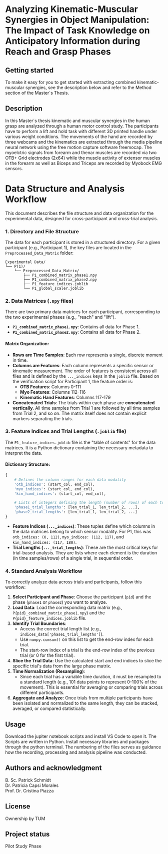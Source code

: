 # Analyzing Kinematic-Muscular Synergies in Object Manipulation: The Impact of Task Knowledge on Anticipatory Information during Reach and Grasp Phases


## Getting started

To make it easy for you to get started with extracting combined kinematic- muscular synergies, see the description below and refer to the Method section of the Master´s Thesis.


## Description
In this Master´s thesis kinematic and muscular synergies in the human grasp are analyzed through a human motor control study. The participants have to perform a lift and hold task with different 3D printed handle under various weight conditions. The movements of the hand are recorded by three webcams and the kinematics are extracted through the media pipeline neural network using the free motion capture software freemocap. The myoelctric signals from forearm and thenar muscles are recorded via two OTB+ Grid electrodes (2x64) while the muscle activity of extensor muscles in the forearm as well as Biceps and Triceps are recorded by Myobock EMG sensors. 

# Data Structure and Analysis Workflow

This document describes the file structure and data organization for the experimental data, designed for cross-participant and cross-trial analysis.

### 1. Directory and File Structure

The data for each participant is stored in a structured directory. For a given participant (e.g., Participant 1), the key files are located in the `Preprocessed_Data_Matrix` folder:

```
Experimental Data/
└── P(1)/
    └── Preprocessed_Data_Matrix/
        ├── P1_combined_matrix_phase1.npy
        ├── P1_combined_matrix_phase2.npy
        ├── P1_feature_indices.joblib
        └── P1_global_scaler.joblib
```

### 2. Data Matrices (`.npy` files)

There are two primary data matrices for each participant, corresponding to the two experimental phases (e.g., "reach" and "lift").

- **`P1_combined_matrix_phase1.npy`**: Contains all data for Phase 1.
- **`P1_combined_matrix_phase2.npy`**: Contains all data for Phase 2.

#### Matrix Organization:

- **Rows are Time Samples**: Each row represents a single, discrete moment in time.
- **Columns are Features**: Each column represents a specific sensor or kinematic measurement. The order of features is consistent across all files and is defined by the `..._indices` keys in the `joblib` file. Based on the verification script for Participant 1, the feature order is:
    - **OTB Features**: Columns 0-111
    - **Myo Features**: Columns 112-116
    - **Kinematic Hand Features**: Columns 117-179
- **Concatenated Trials**: The trials within each phase are **concatenated vertically**. All time samples from Trial 1 are followed by all time samples from Trial 2, and so on. The matrix itself does not contain explicit markers separating the trials.

### 3. Feature Indices and Trial Lengths (`.joblib` file)

The `P1_feature_indices.joblib` file is the "table of contents" for the data matrices. It is a Python dictionary containing the necessary metadata to interpret the data.

#### Dictionary Structure:

```python
{
    # Defines the column ranges for each data modality
    'otb_indices': (start_col, end_col),
    'myo_indices': (start_col, end_col),
    'kin_hand_indices': (start_col, end_col),

    # Lists of integers defining the length (number of rows) of each trial
    'phase1_trial_lengths': [len_trial_1, len_trial_2, ...],
    'phase2_trial_lengths': [len_trial_1, len_trial_2, ...]
}
```

- **Feature Indices (`..._indices`)**: These tuples define which columns in the data matrices belong to which sensor modality. For P1, this was `otb_indices: (0, 112)`, `myo_indices: (112, 117)`, and `kin_hand_indices: (117, 180)`.
- **Trial Lengths (`..._trial_lengths`)**: These are the most critical keys for trial-based analysis. They are lists where each element is the duration (in time samples/rows) of a single trial, in sequential order.

### 4. Standard Analysis Workflow

To correctly analyze data across trials and participants, follow this workflow:

1.  **Select Participant and Phase**: Choose the participant (`pid`) and the phase (`phase1` or `phase2`) you want to analyze.
2.  **Load Data**: Load the corresponding data matrix (e.g., `P{pid}_combined_matrix_phase1.npy`) and the `P{pid}_feature_indices.joblib` file.
3.  **Identify Trial Boundaries**:
    - Access the correct trial length list (e.g., `indices_data['phase1_trial_lengths']`).
    - Use `numpy.cumsum()` on this list to get the end-row index for each trial.
    - The start-row index of a trial is the end-row index of the previous trial (or 0 for the first trial).
4.  **Slice the Trial Data**: Use the calculated start and end indices to slice the specific trial's data from the large phase matrix.
5.  **Time Normalization (Resampling)**:
    - Since each trial has a variable time duration, it must be resampled to a standard length (e.g., 101 data points to represent 0-100% of the movement). This is essential for averaging or comparing trials across different participants.
6.  **Aggregate and Analyze**: Once trials from multiple participants have been isolated and normalized to the same length, they can be stacked, averaged, or compared statistically.


## Usage
Download the jupiter notebook scripts and install VS Code to open it. The Scripts are written in Python. Install necessary libraries and packages through the python terminal. The numbering of the files serves as guidance how the recording, processing and analysis pipeline was conducted.

## Authors and acknowledgment
B. Sc. Patrick Schmidt  
Dr. Patricia Capsi Morales  
Prof. Dr. Cristina Piazza

## License
Ownership by TUM  

## Project status
Pilot Study Phase
